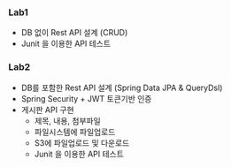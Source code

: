 
### Lab1 
- DB 없이 Rest API 설계 (CRUD)
- Junit 을 이용한 API 테스트

### Lab2
- DB를 포함한 Rest API 설계 (Spring Data JPA & QueryDsl)
- Spring Security + JWT 토큰기반 인증
- 게시판 API 구현
  - 제목, 내용, 첨부파일
  - 파일시스템에 파일업로드
  - S3에 파일업로드 및 다운로드
  - Junit 을 이용한 API 테스트
